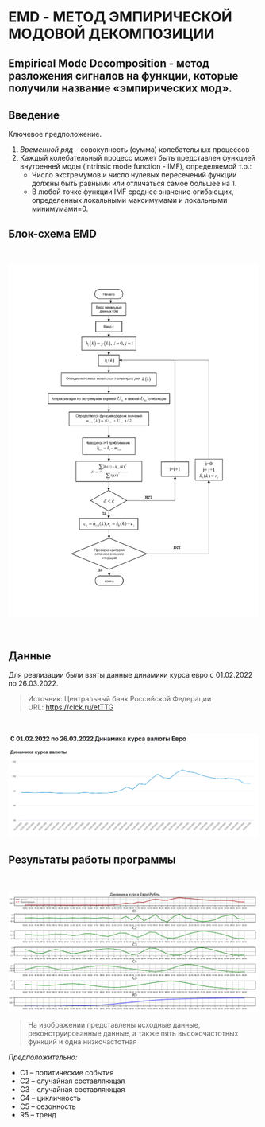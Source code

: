 # **EMD - МЕТОД ЭМПИРИЧЕСКОЙ МОДОВОЙ ДЕКОМПОЗИЦИИ**

 ## Empirical Mode Decomposition - метод разложения сигналов на функции, которые получили название «эмпирических мод».

## **Введение**

Ключевое предположение.<br>
1. *Временной ряд* – совокупность (сумма) колебательных процессов
2. Каждый колебательный процесс может быть представлен функцией внутренней моды (intrinsic mode function - IMF), определяемой т.о.:
    + Число экстремумов и число нулевых пересечений функции должны быть равными или отличаться самое большее на 1.
    + В любой точке функции IMF среднее значение огибающих, определенных
локальными максимумами и локальными минимумами=0.


## **Блок-схема EMD** 

<br>
<p align="center">
  <img src="pic/alg.jpg" width="800" alt="EURO/RUB">
</p>


<br>

## **Данные** 
Для реализации были взяты данные динамики курса евро с 01.02.2022 по 26.03.2022.
>Источник: Центральный банк Российской Федерации<br>
URL: https://clck.ru/etTTG

<br>
<p align="center">
  <img src="pic/dinamic.png" alt="EURO/RUB">
</p>


## **Результаты работы программы** 

<br>
<p align="center">
  <img src="pic/result.png"  alt="result">
</p>

>На изображении представлены исходные данные, реконструированные данные,
а также пять высокочастотных функций и одна низкочастотная 

 *Предположительно:* 

* С1 – политические события
* С2 – случайная составляющая
* С3 – случайная составляющая 
* С4 – цикличность
* С5 – сезонность 
* R5 – тренд
